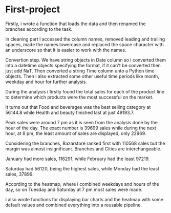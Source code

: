 # First-project
Firstly, i wrote a function that loads the data and then renamed the branches according to the task.

In cleaning part I accessed the column names, removed leading and trailing spaces, made the names lowercase and replaced the space character with an underscore so that it is easier to work with the names.

Convertion step. We have string objects in Date column so i converted them into a datetime objects specifying the format, if it can't be converted then just add NaT. Then converted a string Time column unto a Python time objects. Then i also extracted some other useful time periods like month, weekday and hour for further analysis.

During the analysis i firstly found the total sales for each of the product line to determine which products were the most successful on the market.

It turns out that Food and beverages was the best selling category at 56144.8 while Health and beauty finished last at just	49193.7. 

Peak sales were around 7 pm as it is seen from the analysis done by the hour of the day. The exact number is 39699 sales while during the next hour, at 8 pm, the least amount of sales are displayed, only 22969.

Considering the branches, Bazarstore ranked first with 110568 sales but the margin was almost insignificant. Branches and Cities are interchangeable.

January had more sales, 116291, while February had the least 97219.

Saturday had 56120, being the highest sales, while Monday had the least sales, 37899.

According to the heatmap, where i combined weekdays and hours of the day, so on Tuesday and Saturday at 7 pm most sales were made.

I also wrote functions for displaying bar charts and the heatmap with some default values and combined everything into a reusable pipeline.

